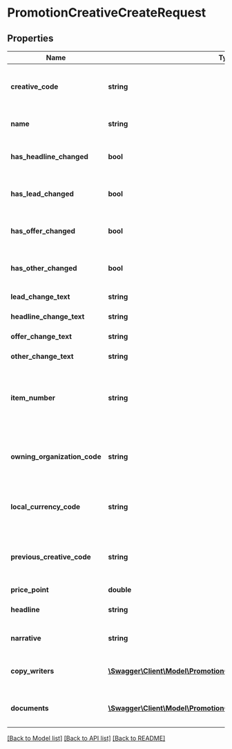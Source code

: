 # PromotionCreativeCreateRequest

## Properties
Name | Type | Description | Notes
------------ | ------------- | ------------- | -------------
**creative_code** | **string** | The code identifying the promotion creative | [optional] 
**name** | **string** | Text describing the creative | [optional] 
**has_headline_changed** | **bool** | True if the headline text has changed | [optional] 
**has_lead_changed** | **bool** | True if the lead text has changed | [optional] 
**has_offer_changed** | **bool** | True if the offer text has changed | [optional] 
**has_other_changed** | **bool** | True if the other text has changed | [optional] 
**lead_change_text** | **string** | Lead change text | [optional] 
**headline_change_text** | **string** | Headline change text | [optional] 
**offer_change_text** | **string** | Offer change text | [optional] 
**other_change_text** | **string** | Other change text | [optional] 
**item_number** | **string** | Item number identifying the product associated with the creative | [optional] 
**owning_organization_code** | **string** | The code identifying the organization that owns the creative | [optional] 
**local_currency_code** | **string** | The code identifying the creative&#39;s currency | [optional] 
**previous_creative_code** | **string** | The code identifying an associated promotion creative | [optional] 
**price_point** | **double** | Price point | [optional] 
**headline** | **string** | The creative&#39;s headline | [optional] 
**narrative** | **string** | The creative&#39;s narrative | [optional] 
**copy_writers** | [**\Swagger\Client\Model\PromotionCreativeCopywriterCreateRequest[]**](PromotionCreativeCopywriterCreateRequest.md) | Copywriters associated with this creative | [optional] 
**documents** | [**\Swagger\Client\Model\PromotionCreativeDocumentCreateRequest[]**](PromotionCreativeDocumentCreateRequest.md) | Documents associated with this creative | [optional] 

[[Back to Model list]](../README.md#documentation-for-models) [[Back to API list]](../README.md#documentation-for-api-endpoints) [[Back to README]](../README.md)


